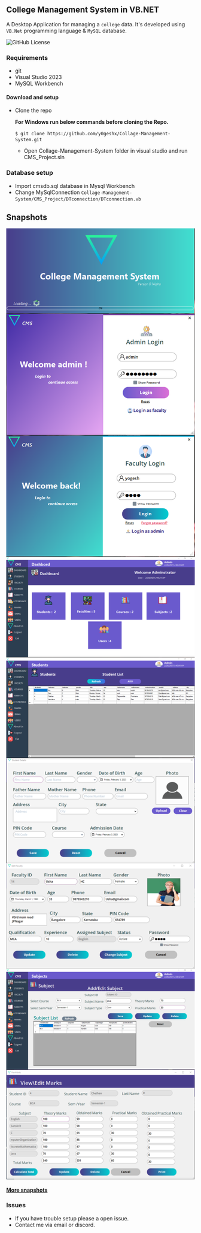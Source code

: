 ## College Management System in VB.NET

A Desktop Application for managing a `college` data. It's developed using `VB.Net` programming language & `MySQL` database.

![GitHub License](https://img.shields.io/github/license/y0geshx/Collage-Management-System?logo=github)

### Requirements

- git
- Visual Studio 2023
- MySQL Workbench

#### Download and setup

- Clone the repo

  **For Windows run below commands before cloning the Repo.**

  ```
  $ git clone https://github.com/y0geshx/Collage-Management-System.git 

  ```
  - Open Collage-Management-System folder in visual studio and run CMS_Project.sln

### Database setup

- Import cmsdb.sql database in Mysql Workbench
- Change MySqlConnection `` Collage-Management-System/CMS_Project/DTconnection/DTconnection.vb ``


## Snapshots

<img src="snapshots/splash.png" align="center" alt="img" />

<img src="snapshots/AdminLogin.png" align="center" alt="img" />

<img  src="snapshots/FacultyLogin.png" align="center" alt="img" />

<img src="snapshots/Dashboard.png" align="center" alt="img" />

<img  src="snapshots/Student.png" align="center" alt="img" />

<img  src="snapshots/AddStudent.png" align="center" alt="img" />

<img  src="snapshots/EditFaculty.png" align="center" alt="img" />

<img src="snapshots/subject.png" align="center" alt="img" />

<img src="snapshots/EditMarks.png" align="center" alt="img" />

#### [More snapshots](snapshots/)

### Issues
- If you have trouble setup please a open issue.
- Contact me via email or discord.
